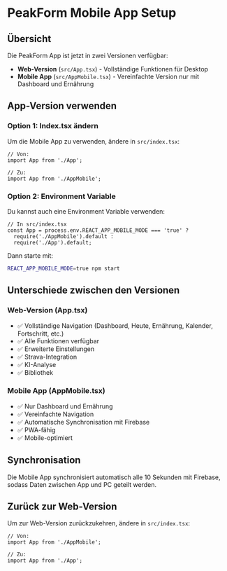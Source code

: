 # PeakForm Mobile App Setup

## Übersicht
Die PeakForm App ist jetzt in zwei Versionen verfügbar:
- **Web-Version** (`src/App.tsx`) - Vollständige Funktionen für Desktop
- **Mobile App** (`src/AppMobile.tsx`) - Vereinfachte Version nur mit Dashboard und Ernährung

## App-Version verwenden

### Option 1: Index.tsx ändern
Um die Mobile App zu verwenden, ändere in `src/index.tsx`:

```tsx
// Von:
import App from './App';

// Zu:
import App from './AppMobile';
```

### Option 2: Environment Variable
Du kannst auch eine Environment Variable verwenden:

```tsx
// In src/index.tsx
const App = process.env.REACT_APP_MOBILE_MODE === 'true' ? 
  require('./AppMobile').default : 
  require('./App').default;
```

Dann starte mit:
```bash
REACT_APP_MOBILE_MODE=true npm start
```

## Unterschiede zwischen den Versionen

### Web-Version (App.tsx)
- ✅ Vollständige Navigation (Dashboard, Heute, Ernährung, Kalender, Fortschritt, etc.)
- ✅ Alle Funktionen verfügbar
- ✅ Erweiterte Einstellungen
- ✅ Strava-Integration
- ✅ KI-Analyse
- ✅ Bibliothek

### Mobile App (AppMobile.tsx)
- ✅ Nur Dashboard und Ernährung
- ✅ Vereinfachte Navigation
- ✅ Automatische Synchronisation mit Firebase
- ✅ PWA-fähig
- ✅ Mobile-optimiert

## Synchronisation
Die Mobile App synchronisiert automatisch alle 10 Sekunden mit Firebase, sodass Daten zwischen App und PC geteilt werden.

## Zurück zur Web-Version
Um zur Web-Version zurückzukehren, ändere in `src/index.tsx`:

```tsx
// Von:
import App from './AppMobile';

// Zu:
import App from './App';
```
